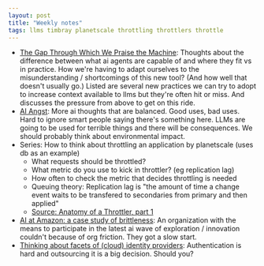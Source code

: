 ```yaml
---
layout: post
title: "Weekly notes"
tags: llms timbray planetscale throttling throttlers throttle
---
```


* [The Gap Through Which We Praise the Machine](https://ferd.ca/the-gap-through-which-we-praise-the-machine.html): Thoughts about the difference between what ai agents are capable of and where they fit vs in practice. How we're having to adapt ourselves to the misunderstanding / shortcomings of this new tool? (And how well that doesn't usually go.) Listed are several new practices we can try to adopt to increase context available to llms but they're often hit or miss. And discusses the pressure from above to get on this ride.
* [AI Angst](https://www.tbray.org/ongoing/When/202x/2025/06/06/My-AI-Angst): More ai thoughts that are balanced. Good uses, bad uses. Hard to ignore smart people saying there's something here. LLMs are going to be used for terrible things and there will be consequences. We should probably think about environmental impact.
* Series: How to think about throttling an application by planetscale (uses db as an example)
  * What requests should be throttled?
  * What metric do you use to kick in throttler? (eg replication lag)
  * How often to check the metric that decides throttling is needed
  * Queuing theory: Replication lag is "the amount of time a change event waits to be transfered to secondaries from primary and then applied"
  * [Source: Anatomy of a Throttler, part 1](https://planetscale.com/blog/anatomy-of-a-throttler-part-1)
* [AI at Amazon: a case study of brittleness](https://surfingcomplexity.blog/2025/06/08/ai-at-amazon-a-case-study-of-brittleness/): An organization with the means to participate in the latest ai wave of exploration / innovation couldn't because of org friction. They got a slow start.
* [Thinking about facets of (cloud) identity providers](https://utcc.utoronto.ca/~cks/space/blog/sysadmin/CloudIdentityProviderFacets): Authentication is hard and outsourcing it is a big decision. Should you?